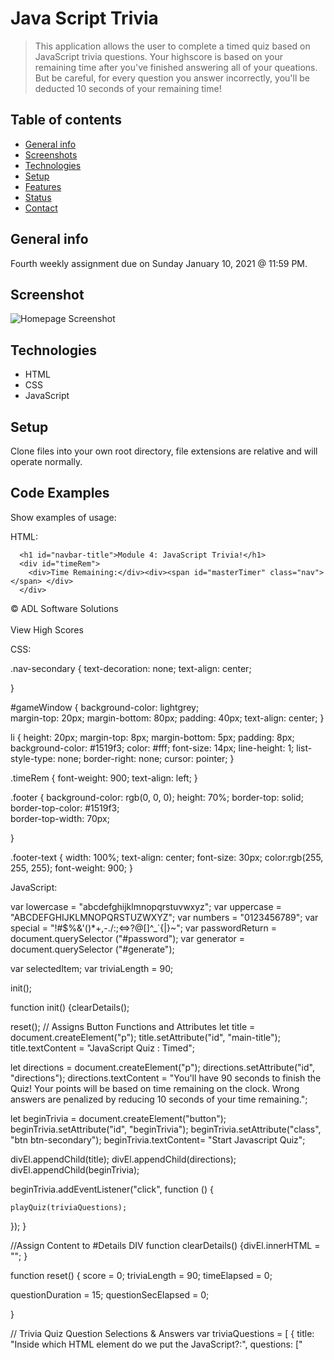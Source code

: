 # Java Script Trivia
>  This application allows the user to complete a timed quiz based on JavaScript trivia questions. Your highscore is based on your remaining time after you've finished answering all of your queations. But be careful, for every question you answer incorrectly, you'll be deducted 10 seconds of your remaining time!  

## Table of contents
* [General info](#general-info)
* [Screenshots](#screenshot)
* [Technologies](#technologies)
* [Setup](#setup)
* [Features](#features)
* [Status](#status)
* [Contact](#contact)

## General info
Fourth weekly assignment due on Sunday January 10, 2021 @ 11:59 PM.
## Screenshot
![Homepage Screenshot](https://alovatt83.github.io/bootcamp-trivia/assets/images/screenshot.png)

## Technologies
* HTML
* CSS
* JavaScript


## Setup
Clone files into your own root directory, file extensions are relative and will operate normally.

## Code Examples
Show examples of usage:

HTML:


 <body>
  <nav class="navbar navbar-expand-md fixed-top">
    <div class="container">

      <h1 id="navbar-title">Module 4: JavaScript Trivia!</h1>
      <div id="timeRem">
        <div>Time Remaining:</div><div><span id="masterTimer" class="nav"></span> </div>
      </div>

  </nav>

  <div class="container">
   <section id="gameWindow"> </section>
  </div>
  <nav class="navbar fixed footer">
    <div class="footer-text">&copy ADL Software Solutions</div>
    </br>
    <div id="scores" class="nav nav-secondary">View High Scores</div>
  </nav>
  <script src='./assets/js/script.js'></script>
</body>

CSS:

.nav-secondary {
  text-decoration: none;
  text-align: center;

}

#gameWindow {
  background-color: lightgrey;  
  margin-top: 20px;
  margin-bottom: 80px;
  padding: 40px;
  text-align: center;
} 

li {
  height: 20px;
  margin-top: 8px;
  margin-bottom: 5px;
  padding: 8px;
  background-color: #1519f3;
  color: #fff;
  font-size: 14px;
  line-height: 1;
  list-style-type: none;
  border-right: none;
  cursor: pointer;
}

.timeRem {
  font-weight: 900;
  text-align: left;
}

.footer {
  background-color: rgb(0, 0, 0);
  height: 70%;
  border-top: solid;
  border-top-color: #1519f3;  
  border-top-width: 70px;
 
}

.footer-text {
  width: 100%;
  text-align: center;
  font-size: 30px;
  color:rgb(255, 255, 255);
  font-weight: 900;
}

JavaScript:

var lowercase = "abcdefghijklmnopqrstuvwxyz";
var uppercase = "ABCDEFGHIJKLMNOPQRSTUZWXYZ";
var numbers = "0123456789";
var special = "!#$%&'()*+,-./:;<=>?@[\]^_`{|}~";
var passwordReturn = document.querySelector ("#password");
var generator = document.querySelector ("#generate");

var selectedItem;
var triviaLength = 90;

init();


function init() {clearDetails();

reset();
// Assigns Button Functions and Attributes
let title = document.createElement("p");
  title.setAttribute("id", "main-title");
  title.textContent = "JavaScript Quiz : Timed";

let directions = document.createElement("p");
  directions.setAttribute("id", "directions");
  directions.textContent = "You'll have 90 seconds to finish the Quiz! Your points will be based on time remaining on the clock. Wrong answers are penalized by reducing 10 seconds of your time remaining."; 

let beginTrivia = document.createElement("button");
  beginTrivia.setAttribute("id", "beginTrivia");
  beginTrivia.setAttribute("class", "btn btn-secondary");
  beginTrivia.textContent= "Start Javascript Quiz";

  divEl.appendChild(title);
  divEl.appendChild(directions);
  divEl.appendChild(beginTrivia);
 

  beginTrivia.addEventListener("click", function () {
  
    playQuiz(triviaQuestions);
  });
}

//Assign Content to #Details DIV
function clearDetails() {divEl.innerHTML = "";
}

function reset() {
  score = 0;
  triviaLength = 90;
  timeElapsed = 0;


  questionDuration = 15;
  questionSecElapsed = 0;

}

// Trivia Quiz Question Selections & Answers
var triviaQuestions = [
  {
    title: "Inside which HTML element do we put the JavaScript?:",
    questions: ["<script>", "<javascript>", "<js>", "<scripting>"],
    answer: "<script>"
  },
  {
    title: "Where is the correct place to insert a JavaScript?:",
    questions: ["The <body> section", "The <head> section", "Both <head> and <body>", "The <link> section"],
    answer: "Both <head> and <body>"
  },
  {
    title: "How does a WHILE loop start?:",
    questions: ["while (i <= 10; i++)", "while (i <= 10)", "while i = 1 to 10", "While I wait for my supper."],
    answer: "while (i <= 10)"
  },
  {
    title: "How do you create a function in JavaScript?:",
    questions: ["function = myFunction()", "function:myFunction()", "function myFunction()", "call me maybe"],
    answer: "function myFunction()"
  },
  {
    title: "The external JavaScript file must contain the <script> tag:",
    questions: ["True", "False"],
    answer: "False"
  },
  {
    title: "What will the following code return: Boolean(10 > 9):",
    questions: ["True", "False"],
    answer: "True"
  }
];


// Start Quiz and Begin Session Timer
function playQuiz(questionSet) {
  if (questions) { console.log("<playQuiz>"); }

  
  trivia = setUpQuestions(questionSet);


  timerRemain.setAttribute("style", "visibility: visible;");


  triviaLength = trivia.length * 10 + 30;
  if (questions) { console.log("<duration>:",triviaLength,questionDuration); }

  startGameTimer();
  renderTime();

presentQuestion();
}

## Features
List of features
* Trivia initialized by pressing customized button.
* Timer begings upon initialization.
* Correct answer is presented once an answer is selected.
* User is automatically presented the next questions until the quiz is completed.
* User is deducted 10 seconds from their remaining time for each incorrect answer.
* User can enter their initials for their highscores to be saved on local storage.

To-do list:
* Project completed

## Status
Project is: completed. Assignment ready for submission.

## Contact
Created by Allen Lovatt - allenlovatt@gmail.com
